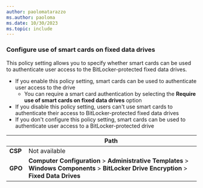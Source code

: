 ```yaml
---
author: paolomatarazzo
ms.author: paoloma
ms.date: 10/30/2023
ms.topic: include
---
```


### Configure use of smart cards on fixed data drives

This policy setting allows you to specify whether smart cards can be used to authenticate user access to the BitLocker-protected fixed data drives.

- If you enable this policy setting, smart cards can be used to authenticate user access to the drive
  - You can require a smart card authentication by selecting the **Require use of smart cards on fixed data drives** option
- If you disable this policy setting, users can't use smart cards to authenticate their access to BitLocker-protected fixed data drives
- If you don't configure this policy setting, smart cards can be used to authenticate user access to a BitLocker-protected drive

|  | Path |
|--|--|
| **CSP** | Not available |
| **GPO** | **Computer Configuration** > **Administrative Templates** > **Windows Components** > **BitLocker Drive Encryption** > **Fixed Data Drives** |
